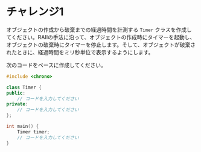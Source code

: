 # チャレンジ1

オブジェクトの作成から破棄までの経過時間を計測する `Timer` クラスを作成してください。RAIIの手法に沿って、オブジェクトの作成時にタイマーを起動し、オブジェクトの破棄時にタイマーを停止します。そして、オブジェクトが破棄されたときに、経過時間をミリ秒単位で表示するようにします。

次のコードをベースに作成してください。

```cpp
#include <chrono>

class Timer {
public:
    // コードを入力してください
private:
    // コードを入力してください
};

int main() {
    Timer timer;
    // コードを入力してください
}
```
